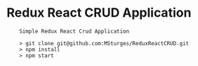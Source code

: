 # Redux React CRUD Application
		Simple Redux React Crud Application 
```
	> git clone git@github.com:MSturges/ReduxReactCRUD.git
	> npm install
	> npm start
```
